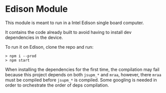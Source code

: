 # Edison Module
This module is meant to run in a Intel Edison single board computer.

It contains the code already built to avoid having to install dev dependencies in the device.

To run it on Edison, clone the repo and run:
```
> npm i --prod
> npm start
```

When installing the dependencies for the first time, the compilation may fail because this project depends on both `jsupm_*` and `mraa`, however, there `mraa` must be compiled before `jsupm_*` is compiled. Some googling is needed in order to orchestrate the order of deps compilation.
